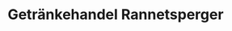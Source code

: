 ---
title: "Getränkehandel Rannetsperger"
url: /ampfing/getraenkehandel-rannetsperger/
shop: Getränke
---